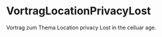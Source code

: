 VortragLocationPrivacyLost
==========================

Vortrag zum Thema Location privacy Lost in the celluar age.